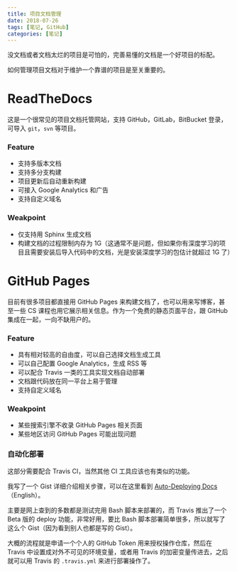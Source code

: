 ```yaml
---
title: 项目文档管理
date: 2018-07-26
tags: [笔记, GitHub]
categories: [笔记]
---
```


没文档或者文档太烂的项目是可怕的，完善易懂的文档是一个好项目的标配。

如何管理项目文档对于维护一个靠谱的项目是至关重要的。

<!--more-->

# ReadTheDocs

这是一个很常见的项目文档托管网站，支持 GitHub，GitLab，BitBucket 登录，可导入 `git`，`svn` 等项目。

### Feature

* 支持多版本文档
* 支持多分支构建
* 项目更新后自动重新构建
* 可接入 Google Analytics 和广告
* 支持自定义域名

### Weakpoint

* 仅支持用 Sphinx 生成文档
* 构建文档的过程限制内存为  1G（这通常不是问题，但如果你有深度学习的项目且需要安装后导入代码中的文档，光是安装深度学习的包估计就超过 1G 了）

# GitHub Pages

目前有很多项目都直接用 GitHub Pages 来构建文档了，也可以用来写博客，甚至一些 CS 课程也用它展示相关信息。作为一个免费的静态页面平台，跟 GitHub 集成在一起，一向不缺用户的。

### Feature

*  具有相对较高的自由度，可以自己选择文档生成工具
* 可以自己配置 Google Analytics，生成 RSS 等
* 可以配合 Travis 一类的工具实现文档自动部署
* 文档跟代码放在同一平台上易于管理
* 支持自定义域名

### Weakpoint

* 某些搜索引擎不收录 GitHub Pages 相关页面
* 某些地区访问 GitHub Pages 可能出现问题

### 自动化部署

这部分需要配合 Travis CI，当然其他 CI 工具应该也有类似的功能。

我写了一个 Gist 详细介绍相关步骤，可以在这里看到 [Auto-Deploying Docs](https://gist.github.com/kemingy/7e715ceb1b96f8023bea89a82974a181) （English）。

主要是网上查到的多数都是测试完用 Bash 脚本来部署的，而 Travis 推出了一个 Beta 版的 deploy 功能，非常好用，要比 Bash 脚本部署简单很多，所以就写了这么个 Gist（因为看到别人也都是写的 Gist）。

大概的流程就是申请一个个人的 GitHub Token 用来授权操作仓库，然后在 Travis 中设置成对外不可见的环境变量，或者用 Travis 的加密变量传进去，之后就可以用 Travis 的 `.travis.yml` 来进行部署操作了。